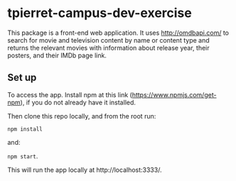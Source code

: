 # tpierret-campus-dev-exercise

This package is a front-end web application. It uses http://omdbapi.com/ to search for movie and television content by name or content type and returns the relevant movies with information about release year, their posters, and their IMDb page link.

## Set up

To access the app. Install npm at this link (https://www.npmjs.com/get-npm), if you do not already have it installed.

Then clone this repo locally, and from the root run:

```npm install```

and:

```npm start```.

This will run the app locally at http://localhost:3333/.
